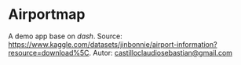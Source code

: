 # Airportmap

A demo app base on *dash*.
Source: https://www.kaggle.com/datasets/jinbonnie/airport-information?resource=download%5C.
Autor: castilloclaudiosebastian@gmail.com
